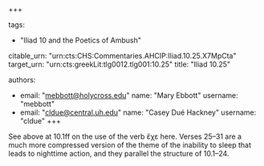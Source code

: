 +++

tags:
- "Iliad 10 and the Poetics of Ambush"

citable_urn: "urn:cts:CHS:Commentaries.AHCIP:Iliad.10.25.X7MpCta"
target_urn: "urn:cts:greekLit:tlg0012.tlg001:10.25"
title: "Iliad 10.25"

authors:
- email: "mebbott@holycross.edu"
  name: "Mary Ebbott"
  username: "mebbott"
- email: "cldue@central.uh.edu"
  name: "Casey Dué Hackney"
  username: "cldue"
+++

<p>See above at 10.1ff on the use of the verb ἔχε here. Verses 25–31 are a much more compressed version of the theme of the inability to sleep that leads to nighttime action, and they parallel the structure of 10.1–24. </p>